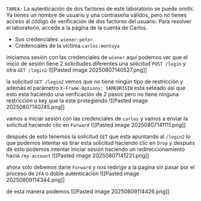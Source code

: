 `TAREA:` La autenticación de dos factores de este laboratorio se puede omitir. Ya tienes un nombre de usuario y una contraseña válidos, pero no tienes acceso al código de verificación de dos factores del usuario. Para resolver el laboratorio, accede a la página de la cuenta de Carlos.

- Sus credenciales: `wiener:peter`
- Credenciales de la víctima `carlos:montoya`

iniciamos sesión con las credenciales de `wiener` aqui podemos ver que el inicio de sesión tiene 2 solicitudes diferentes una solicitud `POST /login` y otra `GET /login2` 
![[Pasted image 20250807140527.png]]

la solicitud `GET /login2` vemos que no tiene ningún tipo de restricción y además el parámetro `X-Frame-Options: SAMEORIGIN` esta seteado así que esto esta haciendo una verificación de 2 pasos pero no tiene ninguna restricción o key que la este protegiendo
![[Pasted image 20250807140745.png]]

vamos a iniciar sesión con las credenciales de `carlos` y vamos a enviar la solicitud haciendo clic en `Forward`
![[Pasted image 20250807141111.png]]

después de esto tenemos la solicitud `GET` que esta apuntando al `/login2` lo que podemos intentar es tirar esta solicitud haciendo clic en `Drop` y después de esto podemos intentar iniciar sesión haciendo un redireccionamiento hacia `/my-account`
![[Pasted image 20250807141221.png]]

ahora solo debemos darle `Forward` y nos redirige a la pagina sin pasar por el proceso de `2FA` o doble autenticación
![[Pasted image 20250809114344.png]]

de esta manera podemos 
![[Pasted image 20250809114426.png]]